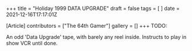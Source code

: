 +++
title = "Holiday 1999 DATA UPGRADE"
draft = false
tags = [ ]
date = 2021-12-16T17:17:01Z

[Article]
contributors = ["The 64th Gamer"]
gallery = []
+++
TODO:

An odd 'Data Upgrade' tape, with barely any reel inside. Instructs to play in show VCR until done.